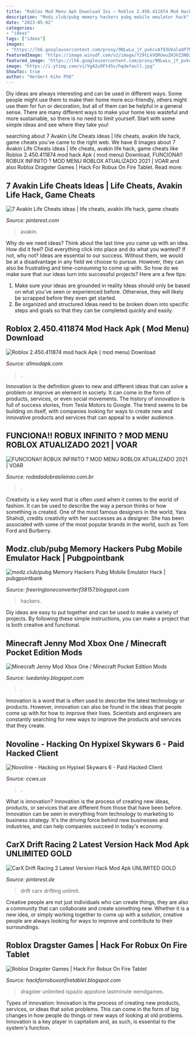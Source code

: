 ```yaml
---
title: "Roblox Mod Menu Apk Download Ios ~ Roblox 2.450.411874 Mod Hack Apk ( Mod Menu) Download"
description: "Modz.club/pubg memory hackers pubg mobile emulator hack"
date: "2023-05-02"
categories:
- "ideas"
tags: ["ideas"]
images:
- "https://lh6.googleusercontent.com/proxy/9NLwLu_jY_pvkcvAf93UValaUP7NrqjOvQqOKYU-o8q6eWDKnxY6SavGsGtwoxz4Xvq1E7AKxJEwkV7ekIiF6G6DJdCDOFKOHK7_od_Ale06VrflblK2tfeWJ-sw9cxdj3CtQKKps39ikZ1VoW29VA=w1200-h630-p-k-no-nu"
featuredImage: "https://image.winudf.com/v2/image/Y29tLkVQRUwuZHJhZ3N0ZXJfc2NyZWVuc2hvdHNfMl9iYjU2NmRmMw/screen-2.jpg?fakeurl=1&amp;type=.jpg"
featured_image: "https://lh6.googleusercontent.com/proxy/9NLwLu_jY_pvkcvAf93UValaUP7NrqjOvQqOKYU-o8q6eWDKnxY6SavGsGtwoxz4Xvq1E7AKxJEwkV7ekIiF6G6DJdCDOFKOHK7_od_Ale06VrflblK2tfeWJ-sw9cxdj3CtQKKps39ikZ1VoW29VA=w1200-h630-p-k-no-nu"
image: "https://i.ytimg.com/vi/VgA2u9Ft45s/hqdefault.jpg"
ShowToc: true
author: "Herbert Kihn PhD"
---
```



Diy ideas are always interesting and can be used in different ways. Some people might use them to make their home more eco-friendly, others might use them for fun or decoration, but all of them can be helpful in a general sense. There are many different ways to make your home less wasteful and more sustainable, so there is no need to limit yourself. Start with some simple ideas and see where they take you!

	

		
searching about 7 Avakin Life Cheats ideas | life cheats, avakin life hack, game cheats you've came to the right web. We have 8 Images about 7 Avakin Life Cheats ideas | life cheats, avakin life hack, game cheats like Roblox 2.450.411874 mod hack Apk ( mod menu) Download, FUNCIONA!! ROBUX INFINITO ? MOD MENU ROBLOX ATUALIZADO 2021 | VOAR and also Roblox Dragster Games | Hack For Robux On Fire Tablet. Read more:
		
    
## 7 Avakin Life Cheats Ideas | Life Cheats, Avakin Life Hack, Game Cheats

<img loading=lazy src="https://i.pinimg.com/474x/e0/5b/3e/e05b3e9fe93fe8bc487b565efb81b53f.jpg" onerror="this.onerror=null;this.src='https://tse1.mm.bing.net/th?id=OIP.MpiIMA345AeW21WdfinuBQAAAA&amp;pid=15.1';" alt="7 Avakin Life Cheats ideas | life cheats, avakin life hack, game cheats">

_Source: pinterest.com_

>avakin. 

	

Why do we need ideas?
Think about the last time you came up with an idea. How did it feel? Did everything click into place and do what you wanted? If not, why not?
Ideas are essential to our success. Without them, we would be at a disadvantage in any field we choose to pursue. However, they can also be frustrating and time-consuming to come up with. So how do we make sure that our ideas turn into successful projects? Here are a few tips: 

1) Make sure your ideas are grounded in reality 
Ideas should only be based on what you've seen or experienced before. Otherwise, they will likely be scrapped before they even get started. 
2) Be organized and structured 
Ideas need to be broken down into specific steps and goals so that they can be completed quickly and easily.

    
## Roblox 2.450.411874 Mod Hack Apk ( Mod Menu) Download

<img loading=lazy src="https://1.bp.blogspot.com/-Cvxm--gD1no/X39aujGZt3I/AAAAAAAAAiY/4oxx1PhWNo4Jyz7qkJyeWNHjGdlcMFLSACNcBGAsYHQ/w344-h209/teahub.io-roblox-wallpaper-133636.png" onerror="this.onerror=null;this.src='https://tse3.mm.bing.net/th?id=OIP.oem8IjenWUrs9po6H7ZWTAAAAA&amp;pid=15.1';" alt="Roblox 2.450.411874 mod hack Apk ( mod menu) Download">

_Source: a1modapk.com_

>. 

	

Innovation is the definition given to new and different ideas that can solve a problem or improve an element in society. It can come in the form of products, services, or even social movements. The history of innovation is full of success stories, from Tesla Motors to Google. The trend seems to be building on itself, with companies looking for ways to create new and innovative products and services that can appeal to a wider audience.

    
## FUNCIONA!! ROBUX INFINITO ? MOD MENU ROBLOX ATUALIZADO 2021 | VOAR

<img loading=lazy src="https://i.ytimg.com/vi/VgA2u9Ft45s/hqdefault.jpg" onerror="this.onerror=null;this.src='https://tse1.mm.bing.net/th?id=OIP.cqbzVsX4z-xvq-3iinP-RQHaFj&amp;pid=15.1';" alt="FUNCIONA!! ROBUX INFINITO ? MOD MENU ROBLOX ATUALIZADO 2021 | VOAR">

_Source: rodadadobrasileirao.com.br_

>. 

	

Creativity is a key word that is often used when it comes to the world of fashion. It can be used to describe the way a person thinks or how something is created. One of the most famous designers in the world, Yara Shahidi, credits creativity with her successes as a designer. She has been associated with some of the most popular brands in the world, such as Tom Ford and Burberry.

    
## Modz.club/pubg Memory Hackers Pubg Mobile Emulator Hack | Pubgpointbank

<img loading=lazy src="https://lh6.googleusercontent.com/proxy/a98J5vqYePbVPRgQv7Mm0mIPgrRfgnljnrQ-pkN5Cu2k-E84hrANMFE6f7o4iW1izERuj-7e-xniTxIteT-wbFN8iA_Pt24t3DaE-x0weNoSRKTxiw=w1200-h630-p-k-no-nu" onerror="this.onerror=null;this.src='https://tse1.mm.bing.net/th?id=OIP.O-cycwKTqrkVuYXPJiQOYgHaEI&amp;pid=15.1';" alt="modz.club/pubg Memory Hackers Pubg Mobile Emulator Hack | pubgpointbank">

_Source: freeringtoneconverterf38157.blogspot.com_

>hackers. 

	

Diy ideas are easy to put together and can be used to make a variety of projects. By following these simple instructions, you can make a project that is both creative and functional.

    
## Minecraft Jenny Mod Xbox One / Minecraft Pocket Edition Mods

<img loading=lazy src="https://lh6.googleusercontent.com/proxy/9NLwLu_jY_pvkcvAf93UValaUP7NrqjOvQqOKYU-o8q6eWDKnxY6SavGsGtwoxz4Xvq1E7AKxJEwkV7ekIiF6G6DJdCDOFKOHK7_od_Ale06VrflblK2tfeWJ-sw9cxdj3CtQKKps39ikZ1VoW29VA=w1200-h630-p-k-no-nu" onerror="this.onerror=null;this.src='https://tse1.mm.bing.net/th?id=OIP.khM3Qz75l8WzSRE1_h7STgHaD4&amp;pid=15.1';" alt="Minecraft Jenny Mod Xbox One / Minecraft Pocket Edition Mods">

_Source: luedanley.blogspot.com_

>. 

	

Innovation is a word that is often used to describe the latest technology or products. However, innovation can also be found in the ideas that people come up with for how to improve their lives. Scientists and engineers are constantly searching for new ways to improve the products and services that they create.

    
## Novoline - Hacking On Hypixel Skywars 6 - Paid Hacked Client

<img loading=lazy src="https://www.ccws.us/wp-content/uploads/2017/07/roblox-hack-tool-roblox-hack-on-mac-768x432.jpg" onerror="this.onerror=null;this.src='https://tse4.mm.bing.net/th?id=OIP.FxCbJjefvV96yk2MvlmmYwHaEK&amp;pid=15.1';" alt="Novoline - Hacking on Hypixel Skywars 6 - Paid Hacked Client">

_Source: ccws.us_

>. 

	

What is innovation?
Innovation is the process of creating new ideas, products, or services that are different from those that have been before. Innovation can be seen in everything from technology to marketing to business strategy. It's the driving force behind new businesses and industries, and can help companies succeed in today's economy.

    
## CarX Drift Racing 2 Latest Version Hack Mod Apk UNLIMITED GOLD

<img loading=lazy src="https://i.pinimg.com/736x/c5/78/14/c57814d6bd5d522c972e5c89f51f3ab2.jpg" onerror="this.onerror=null;this.src='https://tse4.mm.bing.net/th?id=OIP.1TOd2jZ7xlmd91CJ6sv3SgHaEK&amp;pid=15.1';" alt="CarX Drift Racing 2 Latest Version Hack Mod Apk UNLIMITED GOLD">

_Source: pinterest.de_

>drift carx drifting unlimit. 

	

Creative people are not just individuals who can create things, they are also a community that can collaborate and create something new. Whether it is a new idea, or simply working together to come up with a solution, creative people are always looking for ways to improve and contribute to their surroundings.

    
## Roblox Dragster Games | Hack For Robux On Fire Tablet

<img loading=lazy src="https://image.winudf.com/v2/image/Y29tLkVQRUwuZHJhZ3N0ZXJfc2NyZWVuc2hvdHNfMl9iYjU2NmRmMw/screen-2.jpg?fakeurl=1&amp;type=.jpg" onerror="this.onerror=null;this.src='https://tse3.mm.bing.net/th?id=OIP.8qf70zc0PzyyFtiaKpab0gHaEK&amp;pid=15.1';" alt="Roblox Dragster Games | Hack For Robux On Fire Tablet">

_Source: hackforrobuxonfiretablet.blogspot.com_

>dragster unlimited ispazio appstore lastminute wendgames. 

	

Types of innovation:
Innovation is the process of creating new products, services, or ideas that solve problems. This can come in the form of big changes in how people do things or new ways of looking at old problems. Innovation is a key player in capitalism and, as such, is essential to the system's function.

